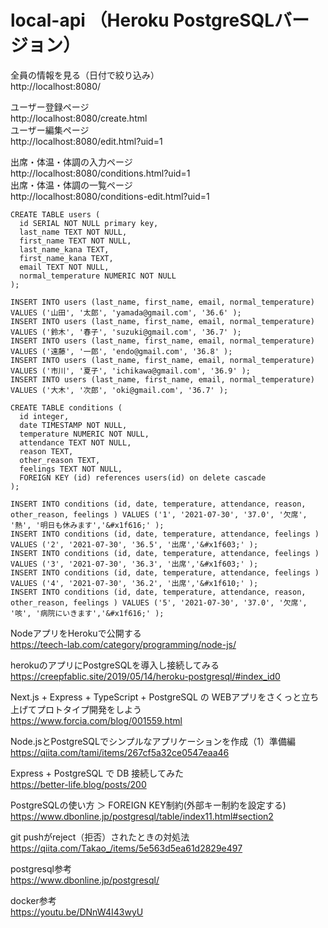 # local-api （Heroku PostgreSQLバージョン）
全員の情報を見る（日付で絞り込み）<br>
http://localhost:8080/<br>

ユーザー登録ページ<br>
http://localhost:8080/create.html<br>
ユーザー編集ページ<br>
http://localhost:8080/edit.html?uid=1<br>


出席・体温・体調の入力ページ<br>
http://localhost:8080/conditions.html?uid=1<br>
出席・体温・体調の一覧ページ<br>
http://localhost:8080/conditions-edit.html?uid=1<br>

```
CREATE TABLE users (
  id SERIAL NOT NULL primary key,
  last_name TEXT NOT NULL,
  first_name TEXT NOT NULL,
  last_name_kana TEXT,
  first_name_kana TEXT,
  email TEXT NOT NULL,
  normal_temperature NUMERIC NOT NULL
);
```

```
INSERT INTO users (last_name, first_name, email, normal_temperature) VALUES ('山田', '太郎', 'yamada@gmail.com', '36.6' );
INSERT INTO users (last_name, first_name, email, normal_temperature) VALUES ('鈴木', '春子', 'suzuki@gmail.com', '36.7' );
INSERT INTO users (last_name, first_name, email, normal_temperature) VALUES ('遠藤', '一郎', 'endo@gmail.com', '36.8' );
INSERT INTO users (last_name, first_name, email, normal_temperature) VALUES ('市川', '夏子', 'ichikawa@gmail.com', '36.9' );
INSERT INTO users (last_name, first_name, email, normal_temperature) VALUES ('大木', '次郎', 'oki@gmail.com', '36.7' );
```

```
CREATE TABLE conditions (
  id integer,
  date TIMESTAMP NOT NULL,
  temperature NUMERIC NOT NULL,
  attendance TEXT NOT NULL,
  reason TEXT,
  other_reason TEXT,
  feelings TEXT NOT NULL,
  FOREIGN KEY (id) references users(id) on delete cascade
);
```


```
INSERT INTO conditions (id, date, temperature, attendance, reason, other_reason, feelings ) VALUES ('1', '2021-07-30', '37.0', '欠席', '熱', '明日も休みます','&#x1f616;' );
INSERT INTO conditions (id, date, temperature, attendance, feelings ) VALUES ('2', '2021-07-30', '36.5', '出席','&#x1f603;' );
INSERT INTO conditions (id, date, temperature, attendance, feelings ) VALUES ('3', '2021-07-30', '36.3', '出席','&#x1f603;' );
INSERT INTO conditions (id, date, temperature, attendance, feelings ) VALUES ('4', '2021-07-30', '36.2', '出席','&#x1f610;' );
INSERT INTO conditions (id, date, temperature, attendance, reason, other_reason, feelings ) VALUES ('5', '2021-07-30', '37.0', '欠席', '咳', '病院にいきます','&#x1f616;' );
```

NodeアプリをHerokuで公開する<br>
https://teech-lab.com/category/programming/node-js/

herokuのアプリにPostgreSQLを導入し接続してみる<br>
https://creepfablic.site/2019/05/14/heroku-postgresql/#index_id0


Next.js + Express + TypeScript + PostgreSQL の WEBアプリをさくっと立ち上げてプロトタイプ開発をしよう<br>
https://www.forcia.com/blog/001559.html

Node.jsとPostgreSQLでシンプルなアプリケーションを作成（1）準備編<br>
https://qiita.com/tami/items/267cf5a32ce0547eaa46

Express + PostgreSQL で DB 接続してみた<br>
https://better-life.blog/posts/200

PostgreSQLの使い方 ＞ FOREIGN KEY制約(外部キー制約を設定する)<br>
https://www.dbonline.jp/postgresql/table/index11.html#section2<br>

git pushがreject（拒否）されたときの対処法<br>
https://qiita.com/Takao_/items/5e563d5ea61d2829e497<br>

postgresql参考<br>
https://www.dbonline.jp/postgresql/<br>

docker参考<br>
https://youtu.be/DNnW4I43wyU
